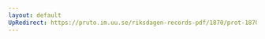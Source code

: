 ```yaml
---
layout: default
UpRedirect: https://pruto.im.uu.se/riksdagen-records-pdf/1870/prot-1870--ak--510/prot-1870--ak--510_029.pdf
---
```


